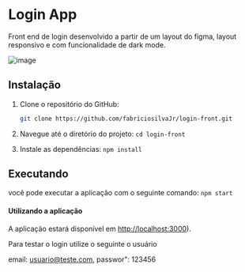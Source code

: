 # Login App

Front end de login desenvolvido a partir de um layout do figma, layout responsivo e com funcionalidade de dark mode.

![image](https://github.com/fabriciosilvaJr/login-front/assets/17913188/ddd73087-cc76-432c-b40b-61b7e769c8bb)
## Instalação

1. Clone o repositório do GitHub:

   ```bash
   git clone https://github.com/fabriciosilvaJr/login-front.git
   
2. Navegue até o diretório do projeto:
    `cd login-front`

3. Instale as dependências:
   `npm install`

## Executando

 você pode executar a aplicação com o seguinte comando:
`npm start`

#### Utilizando a aplicação

A aplicação estará disponível em  [http://localhost:3000](http://localhost:3000)).

Para testar o login utilize o seguinte o usuário 

email: usuario@teste.com,
passwor": 123456




